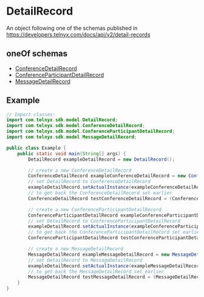 

# DetailRecord

An object following one of the schemas published in https://developers.telnyx.com/docs/api/v2/detail-records

## oneOf schemas
* [ConferenceDetailRecord](ConferenceDetailRecord.md)
* [ConferenceParticipantDetailRecord](ConferenceParticipantDetailRecord.md)
* [MessageDetailRecord](MessageDetailRecord.md)

## Example
```java
// Import classes:
import com.telnyx.sdk.model.DetailRecord;
import com.telnyx.sdk.model.ConferenceDetailRecord;
import com.telnyx.sdk.model.ConferenceParticipantDetailRecord;
import com.telnyx.sdk.model.MessageDetailRecord;

public class Example {
    public static void main(String[] args) {
        DetailRecord exampleDetailRecord = new DetailRecord();

        // create a new ConferenceDetailRecord
        ConferenceDetailRecord exampleConferenceDetailRecord = new ConferenceDetailRecord();
        // set DetailRecord to ConferenceDetailRecord
        exampleDetailRecord.setActualInstance(exampleConferenceDetailRecord);
        // to get back the ConferenceDetailRecord set earlier
        ConferenceDetailRecord testConferenceDetailRecord = (ConferenceDetailRecord) exampleDetailRecord.getActualInstance();

        // create a new ConferenceParticipantDetailRecord
        ConferenceParticipantDetailRecord exampleConferenceParticipantDetailRecord = new ConferenceParticipantDetailRecord();
        // set DetailRecord to ConferenceParticipantDetailRecord
        exampleDetailRecord.setActualInstance(exampleConferenceParticipantDetailRecord);
        // to get back the ConferenceParticipantDetailRecord set earlier
        ConferenceParticipantDetailRecord testConferenceParticipantDetailRecord = (ConferenceParticipantDetailRecord) exampleDetailRecord.getActualInstance();

        // create a new MessageDetailRecord
        MessageDetailRecord exampleMessageDetailRecord = new MessageDetailRecord();
        // set DetailRecord to MessageDetailRecord
        exampleDetailRecord.setActualInstance(exampleMessageDetailRecord);
        // to get back the MessageDetailRecord set earlier
        MessageDetailRecord testMessageDetailRecord = (MessageDetailRecord) exampleDetailRecord.getActualInstance();
    }
}
```


